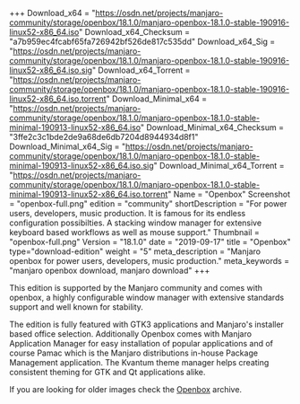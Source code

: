 +++
Download_x64 = "https://osdn.net/projects/manjaro-community/storage/openbox/18.1.0/manjaro-openbox-18.1.0-stable-190916-linux52-x86_64.iso"
Download_x64_Checksum = "a7b959ec4fcabf65fa726942bf526de817c535dd"
Download_x64_Sig = "https://osdn.net/projects/manjaro-community/storage/openbox/18.1.0/manjaro-openbox-18.1.0-stable-190916-linux52-x86_64.iso.sig"
Download_x64_Torrent = "https://osdn.net/projects/manjaro-community/storage/openbox/18.1.0/manjaro-openbox-18.1.0-stable-190916-linux52-x86_64.iso.torrent"
Download_Minimal_x64 = "https://osdn.net/projects/manjaro-community/storage/openbox/18.1.0/manjaro-openbox-18.1.0-stable-minimal-190913-linux52-x86_64.iso"
Download_Minimal_x64_Checksum = "3ffe2c3c1bde2de9a68de6db7204d8944934d8f1"
Download_Minimal_x64_Sig = "https://osdn.net/projects/manjaro-community/storage/openbox/18.1.0/manjaro-openbox-18.1.0-stable-minimal-190913-linux52-x86_64.iso.sig"
Download_Minimal_x64_Torrent = "https://osdn.net/projects/manjaro-community/storage/openbox/18.1.0/manjaro-openbox-18.1.0-stable-minimal-190913-linux52-x86_64.iso.torrent"
Name = "Openbox"
Screenshot = "openbox-full.png"
edition = "community"
shortDescription = "For power users, developers, music production. It is famous for its endless configuration possibilties. A stacking window manager for extensive keyboard based workflows as well as mouse support."
Thumbnail = "openbox-full.png"
Version = "18.1.0"
date = "2019-09-17"
title = "Openbox"
type="download-edition"
weight = "5"
meta_description = "Manjaro openbox for power users, developers, music production."
meta_keywords = "manjaro openbox download, manjaro download"
+++

This edition is supported by the Manjaro community and comes with openbox, a highly configurable window manager with extensive standards support and well known for stability.

The edition is fully featured with GTK3 applications and Manjaro's installer based office selection. Additionally Openbox comes with Manjaro Application Manager for easy installation of popular applications and of course Pamac which is the Manjaro distributions in-house Package Management application.  The Kvantum theme manager helps creating consistent theming for GTK and Qt applications alike.

If you are looking for older images check the [Openbox](https://osdn.net/projects/manjaro-community/storage/z_release_archive/openbox) archive.

